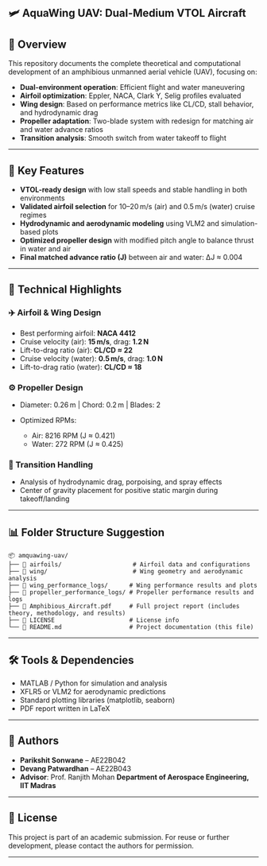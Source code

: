 ## 🛩️ AquaWing UAV: Dual-Medium VTOL Aircraft

## 📘 Overview

This repository documents the complete theoretical and computational development of an amphibious unmanned aerial vehicle (UAV), focusing on:

* **Dual-environment operation**: Efficient flight and water maneuvering
* **Airfoil optimization**: Eppler, NACA, Clark Y, Selig profiles evaluated
* **Wing design**: Based on performance metrics like CL/CD, stall behavior, and hydrodynamic drag
* **Propeller adaptation**: Two-blade system with redesign for matching air and water advance ratios
* **Transition analysis**: Smooth switch from water takeoff to flight

---

## 📌 Key Features

* **VTOL-ready design** with low stall speeds and stable handling in both environments
* **Validated airfoil selection** for 10–20 m/s (air) and 0.5 m/s (water) cruise regimes
* **Hydrodynamic and aerodynamic modeling** using VLM2 and simulation-based plots
* **Optimized propeller design** with modified pitch angle to balance thrust in water and air
* **Final matched advance ratio (J)** between air and water: ΔJ ≈ 0.004

---

## 🧠 Technical Highlights

### ✈️ Airfoil & Wing Design

* Best performing airfoil: **NACA 4412**
* Cruise velocity (air): **15 m/s**, drag: **1.2 N**
* Lift-to-drag ratio (air): **CL/CD ≈ 22**
* Cruise velocity (water): **0.5 m/s**, drag: **1.0 N**
* Lift-to-drag ratio (water): **CL/CD ≈ 18**

### ⚙️ Propeller Design

* Diameter: 0.26 m | Chord: 0.2 m | Blades: 2
* Optimized RPMs:

  * Air: 8216 RPM (J ≈ 0.421)
  * Water: 272 RPM (J ≈ 0.425)

### 🌊 Transition Handling

* Analysis of hydrodynamic drag, porpoising, and spray effects
* Center of gravity placement for positive static margin during takeoff/landing

---

## 📊 Folder Structure Suggestion

```
📦 amquawing-uav/
├── 📁 airfoils/                    # Airfoil data and configurations
├── 📁 wing/                        # Wing geometry and aerodynamic analysis
├── 📁 wing_performance_logs/      # Wing performance results and plots
├── 📁 propeller_performance_logs/ # Propeller performance results and logs
├── 📄 Amphibious_Aircraft.pdf     # Full project report (includes theory, methodology, and results)
├── 📄 LICENSE                     # License info
└── 📄 README.md                   # Project documentation (this file)
```

---

## 🛠️ Tools & Dependencies

* MATLAB / Python for simulation and analysis
* XFLR5 or VLM2 for aerodynamic predictions
* Standard plotting libraries (matplotlib, seaborn)
* PDF report written in LaTeX

---

## 📌 Authors

* **Parikshit Sonwane** – AE22B042
* **Devang Patwardhan** – AE22B043
* **Advisor**: Prof. Ranjith Mohan
  **Department of Aerospace Engineering, IIT Madras**

---

## 📝 License

This project is part of an academic submission. For reuse or further development, please contact the authors for permission.

---
